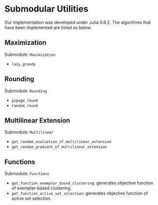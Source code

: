 # Submodular Utilities

Our implementation was developed under Julia 0.6.2. The algorithms that have been implemented are listed as below.

## Maximization

Submodule: `Maximization`

- `lazy_greedy`

## Rounding

Submodule: `Rounding`

- `pipage_round`
- `random_round`

## Multilinear Extension

Submodule: `Multilinear`

- `get_random_evaluation_of_multilinear_extension`
- `get_random_gradient_of_multilinear_extension`

## Functions

Submodule: `Functions`

- `get_function_exemplar_based_clustering`: generates objective function of exemplar-based clustering.
- `get_function_active_set_selection`: generates objective function of active set selection.